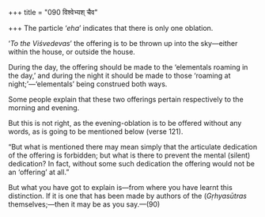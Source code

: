 +++
title = "090 विश्वेभ्यश् चैव"

+++
The particle ‘*eha*’ indicates that there is only one oblation.

‘*To the Viśvedevas*’ the offering is to be thrown up into the
sky—either within the house, or outside the house.

During the day, the offering should be made to the ‘elementals roaming
in the day,’ and during the night it should be made to those ‘roaming at
night;’—‘elementals’ being construed both ways.

Some people explain that these two offerings pertain respectively to the
morning and evening.

But this is not right, as the evening-oblation is to be offered without
any words, as is going to be mentioned below (verse 121).

“But what is mentioned there may mean simply that the articulate
dedication of the offering is forbidden; but what is there to prevent
the mental (silent) dedication? In fact, without some such dedication
the offering would not be an ‘offering’ at all.”

But what you have got to explain is—from where you have learnt this
distinction. If it is one that has been made by authors of the
(*Gṛhyasūtras* themselves;—then it may be as you say.—(90)


